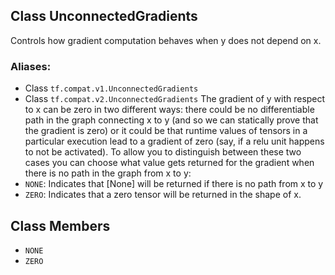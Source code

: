## Class UnconnectedGradients
Controls how gradient computation behaves when y does not depend on x.
### Aliases:
- Class `tf.compat.v1.UnconnectedGradients`
- Class `tf.compat.v2.UnconnectedGradients`
The gradient of y with respect to x can be zero in two different ways: there could be no differentiable path in the graph connecting x to y (and so we can statically prove that the gradient is zero) or it could be that runtime values of tensors in a particular execution lead to a gradient of zero (say, if a relu unit happens to not be activated). To allow you to distinguish between these two cases you can choose what value gets returned for the gradient when there is no path in the graph from x to y:
- `NONE`: Indicates that [None] will be returned if there is no path from x to y
- `ZERO`: Indicates that a zero tensor will be returned in the shape of x.
## Class Members
- `NONE`
- `ZERO`
